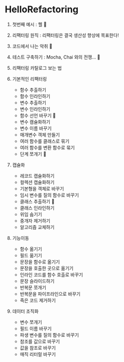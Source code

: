 # HelloRefactoring
1. 첫번째 예시 : 헬 :book:
2. 리팩터링 원직 : 리팩터링은 결국 생산성 향상에 목표한다!
3. 코드에서 나는 악취 :book:
4. 테스트 구축하기 : Mocha, Chai 와의 전쟁... :book: 
5. 리팩터링 카탈로그 보는 법

6. 기본적인 리팩터링 
   - 함수 추출하기
   - 함수 인라인하기
   - 변수 추출하기
   - 변수 인라인하기
   - 함수 선언 바꾸기 :book:
   - 변수 캠슐화하기
   - 변수 이름 바꾸기
   - 매개변수 객체 만들기
   - 여러 함수를 클래스로 묶기
   - 여러 함수를 변환 함수로 묶기
   - 단계 쪼개기 :book:
7. 캡슐화
   - 레코드 캡슐화하기
   - 컬렉션 캡슐화하기
   - 기본형을 객체로 바꾸기
   - 임시 변수를 질의 함수로 바꾸기
   - 클래스 추출하기 :book:
   - 클래스 인라인하기
   - 위임 숨기기
   - 중개자 제거하기
   - 알고리즘 교체하기
8. 기능이동
   - 함수 옮기기
   - 필드 옮기기
   - 문장을 함수로 옮기기
   - 문장을 호출한 곳으로 옮기기
   - 인라인 코드를 함수 호출로 바꾸기
   - 문장 슬라이드하기
   - 반복문 쪼개기
   - 반복문을 파이프라인으로 바꾸기
   - 죽은 코드 제거하기
9. 데이터 조직화
   - 변수 쪼개기
   - 필드 이름 바꾸기
   - 파생 변수를 질의 함수로 바꾸기
   - 참조를 값으로 바꾸기
   - 값을 참조로 바꾸기
   - 매직 리터럴 바꾸기
